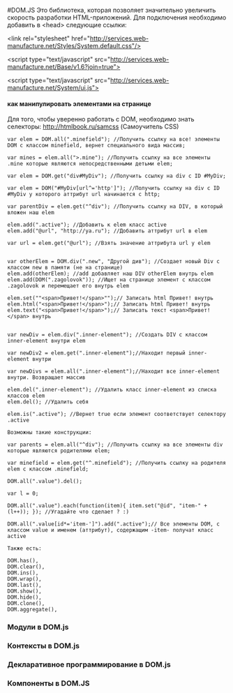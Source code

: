 #DOM.JS
Это библиотека, которая позволяет значительно увеличить скорость разработки HTML-приложений. Для подключения необходимо добавить в &lt;head&gt; следующие ссылки:
					
&lt;link rel="stylesheet" href="http://services.web-manufacture.net/Styles/System.default.css"/> 
					
&lt;script type="text/javascript" src="http://services.web-manufacture.net/Base/v1.6?join=true"></script>

&lt;script type="text/javascript" src="http://services.web-manufacture.net/System/ui.js"></script>

#### как манипулировать элементами на странице
Для того, чтобы уверенно работать с DOM, необходимо знать селекторы:
http://htmlbook.ru/samcss (Самоучитель CSS)
	

    var elem = DOM.all(".minefield"); //Получить ссылку на все! элементы DOM с классом minefield, вернет специального вида массив;
    
    var mines = elem.all(">.mine"); //Получить ссылку на все элементы .mine которые являются непосредственными детьми elem;
    
    var elem = DOM.get("div#MyDiv"); //Получить ссылку на div с ID #MyDiv;
    
    var elem = DOM("#MyDiv[url^='http']"); //Получить ссылку на div с ID #MyDiv у которого аттрибут url начинается с http;
    
    var parentDiv = elem.get("^div"); //Получить ссылку на DIV, в который вложен наш elem
    
    elem.add(".active"); //Добавить к elem класс active
    elem.add("@url", "http://ya.ru"); //Добавить аттрибут url в elem
    
    var url = elem.get("@url"); //Взять значение аттрибута url у elem
    
    
    var otherElem = DOM.div(".new", "Другой див"); //Создает новый Div с классом new в памяти (не на странице)
    elem.add(otherElem); //add добавляет наш DIV otherElem внутрь elem
    elem.add(DOM(".zagolovok")); //Ищет на странице элемент с классом .zagolovok и перемещает его внутрь elem
    
    elem.set(""<span>Привет!</span>"");// Записать html Привет! внутрь
    elem.html("<span>Привет!</span>");// Записать html Привет! внутрь
    elem.text("<span>Привет!</span>");// Записать текст <span>Привет!</span> внутрь
    
    
    var newDiv = elem.div(".inner-element"); //Создать DIV с классом inner-element внутри elem
    
    var newDiv2 = elem.get(".inner-element");//Находит первый inner-element внутри
    
    var newDivs = elem.all(".inner-element");//Находит все inner-element внутри. Возвращает массив
    
    elem.del(".inner-element"); //Удалить класс inner-element из списка классов elem
    elem.del(); //Удалить себя 
    
    elem.is(".active"); //Вернет true если элемент соответствует селектору .active
    
    Возможны такие конструкции: 
    
    var parents = elem.all("^div"); //Получить ссылку на все элементы div которые являются родителями elem;
    
    var minefield = elem.get("^.minefield"); //Получить ссылку на родителя elem c классом .minefield;
    
    DOM.all(".value").del();
    
    var l = 0;
    
    DOM.all(".value").each(function(item){ item.set("@id", "item-" + (l++)); }); //Угадайте что сделает ? :)
    
    DOM.all(".value[id*='item-']").add(".active");// Все элементы DOM, с классом value и именем (аттрибут), содержащим -item- получат класс active
    
    Также есть:
    
    DOM.has(),
    DOM.clear(),
    DOM.ins(),
    DOM.wrap(),
    DOM.last(),
    DOM.show(),
    DOM.hide(),
    DOM.clone(),
    DOM.aggregate(),

### Модули в DOM.js

### Контексты в DOM.js

### Декларативное программирование в DOM.js

### Компоненты в DOM.JS
